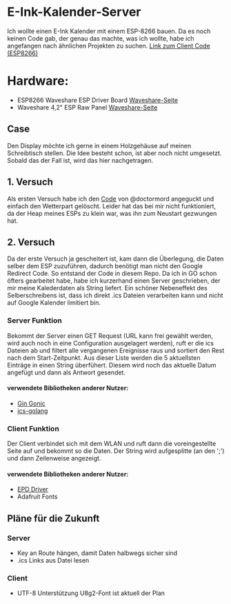 # E-Ink-Kalender-Server
Ich wollte einen E-Ink Kalender mit einem ESP-8266 bauen. Da es noch keinen Code gab, der genau das machte, was ich wollte, habe ich angefangen nach ähnlichen Projekten zu suchen.
[Link zum Client Code (ESP8266)](https://github.com/zottelchin/E-Ink-Kalender-Client)

# Hardware:
- ESP8266 Waveshare ESP Driver Board [Waveshare-Seite](https://www.waveshare.com/wiki/E-Paper_ESP8266_Driver_Board)
- Waveshare 4,2" ESP Raw Panel [Waveshare-Seite](https://www.waveshare.com/wiki/4.2inch_e-Paper_Module)
## Case
Den Display möchte ich gerne in einem Holzgehäuse auf meinen Schreibtisch stellen. Die Idee besteht schon, ist aber noch nicht umgesetzt. Sobald das der Fall ist, wird das hier nachgetragen.

## 1. Versuch
Als ersten Versuch habe ich den [Code](https://github.com/doctormord/ESP8266_EPD_Weather_Google_Calendar) von @doctormord angeguckt und einfach den Wetterpart gelöscht. Leider hat das bei mir nicht funktioniert, da der Heap meines ESPs zu klein war, was ihn zum Neustart gezwungen hat.

## 2. Versuch
Da der erste Versuch ja gescheitert ist, kam dann die Überlegung, die Daten selber dem ESP zuzuführen, dadurch benötigt man nicht den Google Redirect Code. So entstand der Code in diesem Repo. Da ich in GO schon öfters gearbeitet habe, habe ich kurzerhand einen Server geschrieben, der mir meine Kalederdaten als String liefert.
Ein schöner Nebeneffekt des Selberschreibens ist, dass ich direkt .ics Dateien verarbeiten kann und nicht auf Google Kalender limitiert bin. 
### Server Funktion
Bekommt der Server einen GET Request (URL kann frei gewählt werden, wird auch noch in eine Configuration ausgelagert werden), ruft er die ics Dateien ab und filtert alle vergangenen Ereignisse raus und sortiert den Rest nach dem Start-Zeitpunkt. Aus dieser Liste werden die 5 aktuellsten Einträge in einen String überfühert. Diesem wird noch das aktuelle Datum angefügt und dann als Antwort gesendet.
#### verwendete Bibliotheken anderer Nutzer:
- [Gin Gonic](https://github.com/gin-gonic/gin)
- [ics-golang](https://github.com/PuloV/ics-golang)
### Client Funktion
Der Client verbindet sich mit dem WLAN und ruft dann die voreingestellte Seite auf und bekommt so die Daten. Der String wird aufgesplitte (an den ';') und dann Zeilenweise angezeigt.
#### verwendete Bibliotheken anderer Nutzer:
- [EPD Driver](https://github.com/ZinggJM/GxEPD)
- Adafruit Fonts
## Pläne für die Zukunft
### Server
- Key an Route hängen, damit Daten halbwegs sicher sind
- .ics Links aus Datei lesen
### Client
- UTF-8 Unterstützung U8g2-Font ist aktuell der Plan 